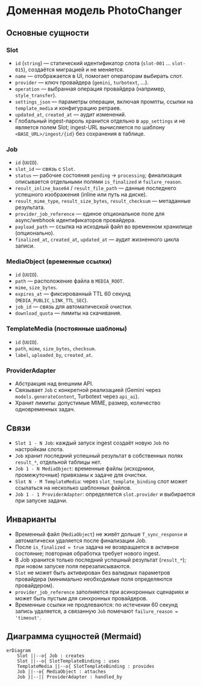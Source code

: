 # Доменная модель PhotoChanger

## Основные сущности

### Slot
- `id` (`string`) — статический идентификатор слота (`slot-001` … `slot-015`), создаётся миграцией и не меняется.
- `name` — отображается в UI, помогает операторам выбирать слот.
- `provider` — ключ провайдера (`gemini`, `turbotext`, ...).
- `operation` — выбранная операция провайдера (например, `style_transfer`).
- `settings_json` — параметры операции, включая промпты, ссылки на `template_media` и конфигурацию ретраев.
- `updated_at`, `created_at` — аудит изменений.
- Глобальный ingest-пароль хранится отдельно в `app_settings` и не является полем Slot; ingest-URL вычисляется по шаблону `<BASE_URL>/ingest/{id}` без сохранения в таблице.

### Job
- `id` (`UUID`).
- `slot_id` — связь с `Slot`.
- `status` — рабочие состояния `pending` → `processing`; финализация описывается отдельными полями `is_finalized` и `failure_reason`.
- `result_inline_base64` / `result_file_path` — данные последнего успешного изображения (inline или путь на диске).
- `result_mime_type`, `result_size_bytes`, `result_checksum` — метаданные результата.
- `provider_job_reference` — единое опциональное поле для async/webhook идентификаторов провайдера.
- `payload_path` — ссылка на исходный файл во временном хранилище (опционально).
- `finalized_at`, `created_at`, `updated_at` — аудит жизненного цикла записи.

### MediaObject (временные ссылки)
- `id` (`UUID`).
- `path` — расположение файла в `MEDIA_ROOT`.
- `mime`, `size_bytes`.
- `expires_at` — фиксированный TTL 60 секунд (`MEDIA_PUBLIC_LINK_TTL_SEC`).
- `job_id` — связь для автоматической очистки.
- `download_quota` — лимиты на скачивания.

### TemplateMedia (постоянные шаблоны)
- `id` (`UUID`).
- `path`, `mime`, `size_bytes`, `checksum`.
- `label`, `uploaded_by`, `created_at`.

### ProviderAdapter
- Абстракция над внешним API.
- Связывает `Job` c конкретной реализацией (Gemini через `models.generateContent`, Turbotext через `api_ai`).
- Хранит лимиты: допустимые MIME, размер, количество одновременных задач.

## Связи
- `Slot 1 - N Job`: каждый запуск ingest создаёт новую `Job` по настройкам слота.
- `Job` хранит последний успешный результат в собственных полях `result_*`, отдельной таблицы нет.
- `Job 1 - N MediaObject`: временные файлы (исходники, промежуточные) привязаны к задаче для очистки.
- `Slot N - M TemplateMedia`: через `slot_template_binding` слот может ссылаться на несколько шаблонных файлов.
- `Job 1 - 1 ProviderAdapter`: определяется `slot.provider` и выбирается при запуске задачи.

## Инварианты
- Временный файл (`MediaObject`) не живёт дольше `T_sync_response` и автоматически удаляется после финализации Job.
- После `is_finalized = true` задача не возвращается в активное состояние; повторная обработка требует нового ingest.
- В Job хранится только последний успешный результат (`result_*`); при новом запуске поля перезаписываются.
- `Slot` не может быть активирован без валидных параметров провайдера (минимально необходимые поля определяются провайдером).
- `provider_job_reference` заполняется при асинхронных сценариях и может быть пустым для синхронных провайдеров.
- Временные ссылки не продлеваются: по истечении 60 секунд запись удаляется, а связанную `Job` помечают `failure_reason = 'timeout'`.

## Диаграмма сущностей (Mermaid)
```mermaid
erDiagram
    Slot ||--o{ Job : creates
    Slot ||--o{ SlotTemplateBinding : uses
    TemplateMedia ||--o{ SlotTemplateBinding : provides
    Job ||--o{ MediaObject : attaches
    Job }|--|| ProviderAdapter : handled_by
```
